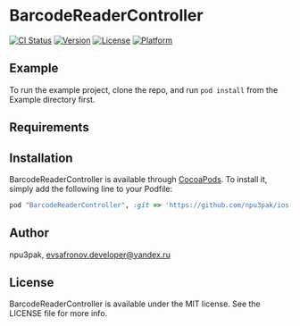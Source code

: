 # BarcodeReaderController

[![CI Status](http://img.shields.io/travis/npu3pak/BarcodeReaderController.svg?style=flat)](https://travis-ci.org/npu3pak/BarcodeReaderController)
[![Version](https://img.shields.io/cocoapods/v/BarcodeReaderController.svg?style=flat)](http://cocoapods.org/pods/BarcodeReaderController)
[![License](https://img.shields.io/cocoapods/l/BarcodeReaderController.svg?style=flat)](http://cocoapods.org/pods/BarcodeReaderController)
[![Platform](https://img.shields.io/cocoapods/p/BarcodeReaderController.svg?style=flat)](http://cocoapods.org/pods/BarcodeReaderController)

## Example

To run the example project, clone the repo, and run `pod install` from the Example directory first.

## Requirements

## Installation

BarcodeReaderController is available through [CocoaPods](http://cocoapods.org). To install
it, simply add the following line to your Podfile:

```ruby
pod "BarcodeReaderController", :git => 'https://github.com/npu3pak/ios-lib-barcode-reader-controller.git'
```

## Author

npu3pak, evsafronov.developer@yandex.ru

## License

BarcodeReaderController is available under the MIT license. See the LICENSE file for more info.
